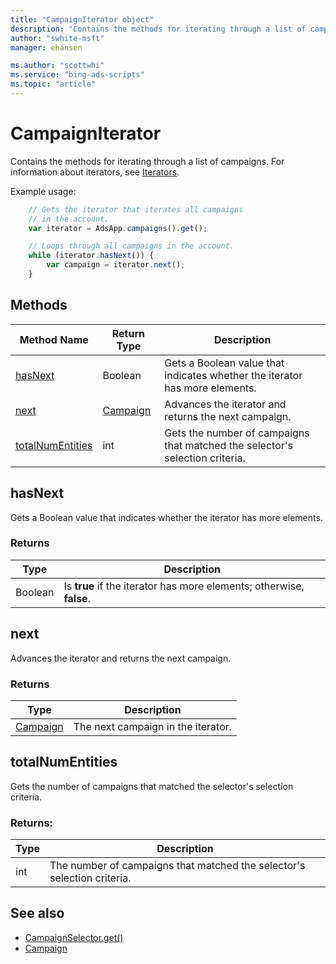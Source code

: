 ```yaml
---
title: "CampaignIterator object"
description: "Contains the methods for iterating through a list of campaigns."
author: "swhite-msft"
manager: ehansen

ms.author: "scottwhi"
ms.service: "bing-ads-scripts"
ms.topic: "article"
---
```


# CampaignIterator

Contains the methods for iterating through a list of campaigns. For information about iterators, see [Iterators](../concepts/iterators.md).

Example usage:
```javascript
    // Gets the iterator that iterates all campaigns
    // in the account.
    var iterator = AdsApp.campaigns().get();

    // Loops through all campaigns in the account.
    while (iterator.hasNext()) {
        var campaign = iterator.next();
    }
```

## Methods
|Method Name|Return Type|Description|
|-|-|-
[hasNext](#hasnext)|Boolean|Gets a Boolean value that indicates whether the iterator has more elements.
[next](#next)|[Campaign](./Campaign.md)|Advances the iterator and returns the next campaign.
[totalNumEntities](#totalnumentities)|int|Gets the number of campaigns that matched the selector's selection criteria.

## <a name="hasnext"></a>hasNext
Gets a Boolean value that indicates whether the iterator has more elements.

### Returns
|Type|Description|
|-|-
Boolean|Is **true** if the iterator has more elements; otherwise, **false**.

## <a name="next"></a>next
Advances the iterator and returns the next campaign.

### Returns
|Type|Description|
|-|-
[Campaign](Campaign.md)|The next campaign in the iterator.

## <a name="totalnumentities"></a>totalNumEntities
Gets the number of campaigns that matched the selector's selection criteria. 

<!--
[!INCLUDE[reads-limit](../includes/reads-limit.md)]
-->

### Returns:
|Type|Description|
|-|-
int|The number of campaigns that matched the selector's selection criteria.



## See also
- [CampaignSelector.get()](CampaignSelector.md#get)
- [Campaign](Campaign.md)
